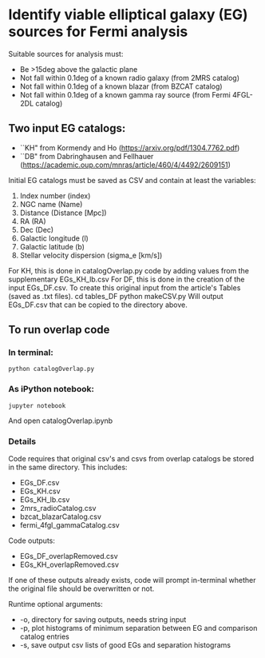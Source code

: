 # Identify viable elliptical galaxy (EG) sources for Fermi analysis

Suitable sources for analysis must:
- Be >15deg above the galactic plane
- Not fall within 0.1deg of a known radio galaxy (from 2MRS catalog)
- Not fall within 0.1deg of a known blazar (from BZCAT catalog)
- Not fall within 0.1deg of a known gamma ray source (from Fermi 4FGL-2DL catalog)

## Two input EG catalogs:
- ``KH" from Kormendy and Ho (<https://arxiv.org/pdf/1304.7762.pdf>)
- ``DB" from Dabringhausen and Fellhauer (<https://academic.oup.com/mnras/article/460/4/4492/2609151>)

Initial EG catalogs must be saved as CSV and contain at least the variables:
1. Index number (index)
2. NGC name (Name)
3. Distance (Distance [Mpc])
4. RA (RA)
5. Dec (Dec)
6. Galactic longitude (l)
7. Galactic latitude (b)
8. Stellar velocity dispersion (sigma_e [km/s])

For KH, this is done in catalogOverlap.py code by adding values from the supplementary EGs_KH_lb.csv 
For DF, this is done in the creation of the input EGs_DF.csv. To create this original input from the article's Tables (saved as .txt files).
	cd tables_DF
	python makeCSV.py
Will output EGs_DF.csv that can be copied to the directory above.

## To run overlap code 

### In terminal:
	python catalogOverlap.py
	
### As iPython notebook:
	jupyter notebook
And open catalogOverlap.ipynb

### Details
Code requires that original csv's and csvs from overlap catalogs be stored in the same directory. This includes:
- EGs_DF.csv
- EGs_KH.csv
- EGs_KH_lb.csv
- 2mrs_radioCatalog.csv
- bzcat_blazarCatalog.csv
- fermi_4fgl_gammaCatalog.csv

Code outputs:
- EGs_DF_overlapRemoved.csv
- EGs_KH_overlapRemoved.csv

If one of these outputs already exists, code will prompt in-terminal whether the original file should be overwritten or not.

Runtime optional arguments:
- -o, directory for saving outputs, needs string input
- -p, plot histograms of minimum separation between EG and comparison catalog entries
- -s, save output csv lists of good EGs and separation histograms 